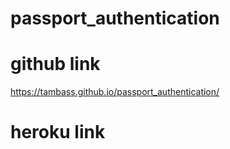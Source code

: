 # passport_authentication
# github link
https://tambass.github.io/passport_authentication/
# 
# heroku link
